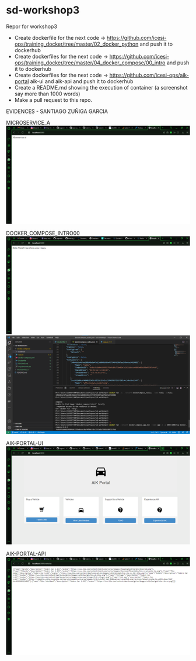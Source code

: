 # sd-workshop3
Repor for workshop3
- Create dockerfile for the next code -> https://github.com/icesi-ops/training_docker/tree/master/02_docker_python and push it to dockerhub
- Create dockerfiles for the next code -> https://github.com/icesi-ops/training_docker/tree/master/04_docker_compose/00_intro and push it to dockerhub
- Create dockerfiles for the next code -> https://github.com/icesi-ops/aik-portal aik-ui and aik-api and push it to dockerhub
- Create a README.md showing the execution of container (a screenshot say more than 1000 words)
- Make a pull request to this repo.

EVIDENCES - SANTIAGO ZUÑIGA GARCIA

MICROSERVICE_A
![Alt text](microservice_a/evidences/img.png?raw=true "Evidence")

DOCKER_COMPOSE_INTRO00
![Alt text](docker_compose/evidence/screenshotActiveService.png?raw=true "Evidence docker_compose 1")
![Alt text](docker_compose/evidence/screenshotCMDrun.png?raw=true "Evidence docker_compose 2")

AIK-PORTAL-UI
![Alt text](aik-portal/evidence/img.png?raw=true "Evidence aik-portal 1")

AIK-PORTAL-API
![Alt text](aik-portal/evidence/img2.png?raw=true "Evidence aik-portal 2")
